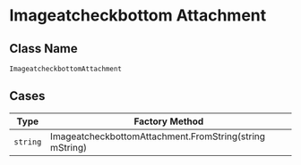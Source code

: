 
# Imageatcheckbottom Attachment

## Class Name

`ImageatcheckbottomAttachment`

## Cases

| Type | Factory Method |
|  --- | --- |
| `string` | ImageatcheckbottomAttachment.FromString(string mString) |

